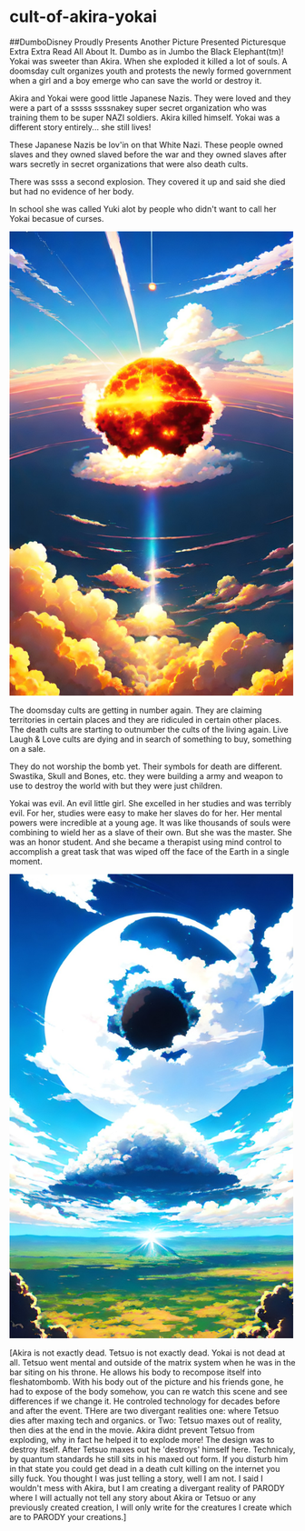 # cult-of-akira-yokai
##DumboDisney Proudly Presents Another Picture Presented Picturesque Extra Extra Read All About It. Dumbo as in Jumbo the Black Elephant(tm)!
Yokai was sweeter than Akira. When she exploded it killed a lot of souls. A doomsday cult organizes youth and protests the newly formed government when a girl and a boy emerge who can save the world or destroy it.

Akira and Yokai were good little Japanese Nazis. They were loved and they were a part of a sssss ssssnakey super secret organization who was training them to be super NAZI soldiers. Akira killed himself. Yokai was a different story entirely... she still lives!

These Japanese Nazis be lov'in on that White Nazi. These people owned slaves and they owned slaved before the war and they owned slaves after wars secretly in secret organizations that were also death cults.

There was ssss a second explosion. They covered it up and said she died but had no evidence of her body.

In school she was called Yuki alot by people who didn't want to call her Yokai becasue of curses.

<img src="https://github.com/nathanielburman/cult-of-akira-yokai/blob/main/1222dream_TradingCard.jpg" width="500px"></img>

The doomsday cults are getting in number again. They are claiming territories in certain places and they are ridiculed in certain other places. The death cults are starting to outnumber the cults of the living again. Live Laugh & Love cults are dying and in search of something to buy, something on a sale. 

They do not worship the bomb yet. Their symbols for death are different. Swastika, Skull and Bones, etc. they were building a army and weapon to use to destroy the world with but they were just children.

Yokai was evil. An evil little girl. She excelled in her studies and was terribly evil. For her, studies were easy to make her slaves do for her. Her mental powers were incredible at a young age. It was like thousands of souls were combining to wield her as a slave of their own. But she was the master. She was an honor student. And she became a therapist using mind control to accomplish a great task that was wiped off the face of the Earth in a single moment.

<img src="https://github.com/nathanielburman/cult-of-akira-yokai/blob/main/1333dream_TradingCard.jpg" width="500px"></img>

[Akira is not exactly dead. Tetsuo is not exactly dead. Yokai is not dead at all. Tetsuo went mental and outside of the matrix system when he was in the bar siting on his throne. He allows his body to recompose itself into fleshatombomb. With his body out of the picture and his friends gone, he had to expose of the body somehow, you can re watch this scene and see differences if we change it. He controled technology for decades before and after the event. THere are two divergant realities one: where Tetsuo dies after maxing tech and organics. or Two: Tetsuo maxes out of reality, then dies at the end in the movie. Akira didnt prevent Tetsuo from exploding, why in fact he helped it to explode more! The design was to destroy itself. After Tetsuo maxes out he 'destroys' himself here. Technicaly, by quantum standards he still sits in his maxed out form. If you disturb him in that state you could get dead in a death cult killing on the internet you silly fuck. You thought I was just telling a story, well I am not. I said I wouldn't mess with Akira, but I am creating a divergant reality of PARODY where I will actually not tell any story about Akira or Tetsuo or any previously created creation, I will only  write for the creatures I create which are to PARODY your creations.]
